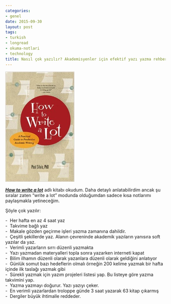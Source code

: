 ```yaml
---
categories:
- genel
date: 2015-09-30
layout: post
tags:
- turkish
- longread
- okuma-notlari
- technology
title: Nasıl çok yazılır? Akademisyenler için efektif yazı yazma rehberi
---
```


![](/images/tumblr_inline_nvhtsvf5oZ1r4exmc_540.jpg)

_**[How to write a lot](http://www.amazon.com/How-Write-Lot-Practical-Productive/dp/1591477433)**_ adlı kitabı okudum. Daha detaylı anlatabilirdim ancak şu sıralar zaten “write a lot” modunda olduğumdan sadece kısa notlarımı paylaşmakla yetineceğim.  

Şöyle çok yazılır:

\-  Her hafta en az 4 saat yaz  
\-  Takvime bağlı yaz  
\-  Makale gözden geçirme işleri yazma zamanına dahildir.  
\-  Çeşitli şekillerde yaz. Alanın çevreninde akademik yazıların yanısıra soft yazılar da yaz.  
\-  Verimli yazarların sırrı düzenli yazmakta  
\-  Yazı yazmadan materyalleri topla sonra yazarken interneti kapat  
\-  Bilim ilhamın düzenli olarak yazanlara düzenli olarak geldiğini anlatıyor  
\-  Günlük somut bazı hedeflerin olmalı örneğin 200 kelime yazmak bir hafta içinde ilk taslağı yazmak gibi  
\-  Sürekli yazmak için yazım projeleri listesi yap. Bu listeye göre yazma takvimini yap.  
\-  Yazma yazmayı doğurur. Yazı yazıyı çeker.  
\-  En verimli yazarlardan troloppe günde 3 saat yazarak 63 kitap çıkarmış  
\-  Dergiler büyük ihtimalle reddeder.

